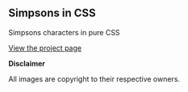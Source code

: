 ## Simpsons in CSS

Simpsons characters in pure CSS

[View the project page](http://Udaykumar0105.github.io/simpsons-in-css "Simpsons in CSS")

**Disclaimer**

All images are copyright to their respective owners. 
